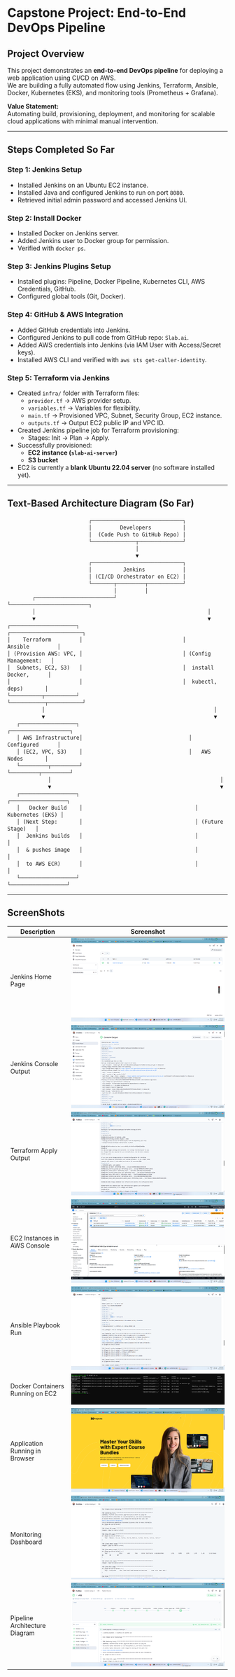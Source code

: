# Capstone Project: End-to-End DevOps Pipeline

## Project Overview
This project demonstrates an **end-to-end DevOps pipeline** for deploying a web application using CI/CD on AWS.  
We are building a fully automated flow using Jenkins, Terraform, Ansible, Docker, Kubernetes (EKS), and monitoring tools (Prometheus + Grafana).  

**Value Statement:**  
Automating build, provisioning, deployment, and monitoring for scalable cloud applications with minimal manual intervention.

---

## Steps Completed So Far

### **Step 1: Jenkins Setup**
- Installed Jenkins on an Ubuntu EC2 instance.
- Installed Java and configured Jenkins to run on port `8080`.
- Retrieved initial admin password and accessed Jenkins UI.

### **Step 2: Install Docker**
- Installed Docker on Jenkins server.
- Added Jenkins user to Docker group for permission.
- Verified with `docker ps`.

### **Step 3: Jenkins Plugins Setup**
- Installed plugins: Pipeline, Docker Pipeline, Kubernetes CLI, AWS Credentials, GitHub.
- Configured global tools (Git, Docker).

### **Step 4: GitHub & AWS Integration**
- Added GitHub credentials into Jenkins.
- Configured Jenkins to pull code from GitHub repo: `Slab.ai`.
- Added AWS credentials into Jenkins (via IAM User with Access/Secret keys).
- Installed AWS CLI and verified with `aws sts get-caller-identity`.

### **Step 5: Terraform via Jenkins**
- Created `infra/` folder with Terraform files:
  - `provider.tf` → AWS provider setup.
  - `variables.tf` → Variables for flexibility.
  - `main.tf` → Provisioned VPC, Subnet, Security Group, EC2 instance.
  - `outputs.tf` → Output EC2 public IP and VPC ID.
- Created Jenkins pipeline job for Terraform provisioning:
  - Stages: Init → Plan → Apply.
- Successfully provisioned:
  - **EC2 instance (`slab-ai-server`)**
  - **S3 bucket**
- EC2 is currently a **blank Ubuntu 22.04 server** (no software installed yet).

---

## Text-Based Architecture Diagram (So Far)

```
                          ┌─────────────────────────────┐
                          │         Developers          │
                          │  (Code Push to GitHub Repo) │
                          └──────────────┬──────────────┘
                                         │
                                         ▼
                          ┌─────────────────────────────┐
                          │          Jenkins            │
                          │ (CI/CD Orchestrator on EC2) │
                          └───────┬─────────┬───────────┘
                                  │         │
        ┌─────────────────────────┘         └─────────────────────────┐
        │                                                       │
        ▼                                                       ▼
┌─────────────────────┐                                ┌───────────────────────┐
│    Terraform         │                                │       Ansible         │
│ (Provision AWS: VPC, │                                │ (Config Management:   │
│  Subnets, EC2, S3)   │                                │  install Docker,      │
│                      │                                │  kubectl, deps)       │
└──────────┬──────────┘                                └───────────┬───────────┘
           │                                                      │
           ▼                                                      ▼
   ┌──────────────────┐                                  ┌───────────────────┐
   │ AWS Infrastructure│                                  │   Configured      │
   │ (EC2, VPC, S3)    │                                  │   AWS Nodes       │
   └─────────┬─────────┘                                  └─────────┬─────────┘
             │                                                      │
             ▼                                                      ▼
   ┌──────────────────┐                                    ┌──────────────────┐
   │   Docker Build    │                                    │ Kubernetes (EKS) │
   │ (Next Step:       │                                    │ (Future Stage)   │
   │  Jenkins builds   │                                    │                  │
   │  & pushes image   │                                    │                  │
   │  to AWS ECR)      │                                    │                  │
   └──────────────────┘                                    └──────────────────┘
```

---

## ScreenShots

| Description | Screenshot |
|---|---|
| Jenkins Home Page | ![](screenshots/02_jenkins_home.png) |
| Jenkins Console Output | ![](screenshots/03_jenkins_console_output.png) |
| Terraform Apply Output | ![](screenshots/04_terraform_apply.png) |
| EC2 Instances in AWS Console | ![](screenshots/05_ec2_instances_aws_console.png) |
| Ansible Playbook Run | ![](screenshots/06_ansible_playbook_run.png) |
| Docker Containers Running on EC2 | ![](screenshots/07_docker_ps_ec2.png) |
| Application Running in Browser | ![](screenshots/08_app_running_browser.png) |
| Monitoring Dashboard | ![](screenshots/09_Monitoring_Simple.png) |
| Pipeline Architecture Diagram | ![](screenshots/12_pipeline_architecture.png) |
